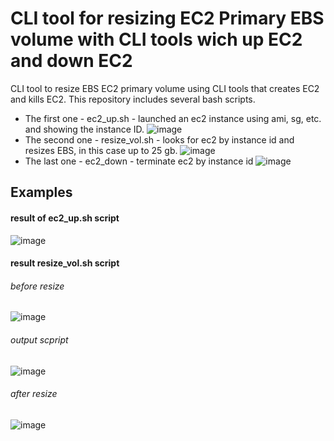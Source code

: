 # CLI tool for resizing EC2 Primary EBS volume with CLI tools wich up EC2 and down EC2
CLI tool to resize EBS EC2 primary volume using CLI tools that creates EC2 and kills EC2. 
This repository includes several bash scripts. 

- The first one - ec2_up.sh - launched an ec2 instance using ami, sg, etc. and showing the instance ID.
![image](https://user-images.githubusercontent.com/58728445/171683005-1abe8202-9042-48c1-a657-060f5807293a.png)
- The second one - resize_vol.sh - looks for ec2 by instance id and resizes EBS, in this case up to 25 gb.
![image](https://user-images.githubusercontent.com/58728445/171678581-b35132b9-3110-479a-bfb6-acbdad2c8142.png)
- The last one - ec2_down - terminate ec2 by instance id
![image](https://user-images.githubusercontent.com/58728445/171679204-05d2cc49-9a3e-456c-a7c8-e4f8940f196a.png)

## Examples
#### result of ec2_up.sh  script

![image](https://user-images.githubusercontent.com/58728445/171681727-4b514f00-9efd-4871-a801-091db3fac4df.png)

#### result resize_vol.sh script

###### before resize

![image](https://user-images.githubusercontent.com/58728445/171683649-868e06df-2a08-4773-abb0-98916ea650fa.png)

###### output scpript

![image](https://user-images.githubusercontent.com/58728445/171683936-e78656b0-505d-4ef0-b3a4-a46cd8fd2733.png)

###### after resize

![image](https://user-images.githubusercontent.com/58728445/171684012-926b36b4-90d7-4ee0-8d82-0b3c3bb3abb7.png)

